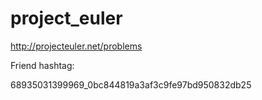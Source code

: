 project_euler
=============

http://projecteuler.net/problems

Friend hashtag:

68935031399969_0bc844819a3af3c9fe97bd950832db25